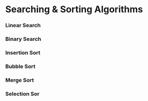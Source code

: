 # Searching & Sorting Algorithms

### Linear Search

### Binary Search

### Insertion Sort

### Bubble Sort

### Merge Sort

### Selection Sor

